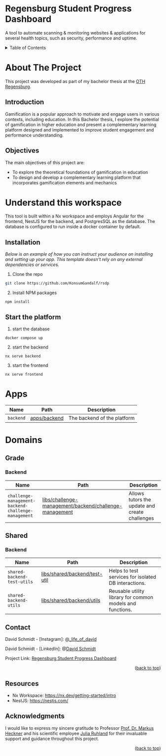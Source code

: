 # Regensburg Student Progress Dashboard

A tool to automate scanning & monitoring websites & applications for several health topics, such as security,
performance and uptime.

<!-- TABLE OF CONTENTS -->
<details>
  <summary>Table of Contents</summary>
  <ol>
    <li>
      <a href="#about-the-project">About The Project</a>
      <ul>
        <li><a href="#introduction">Introduction</a></li>
        <li><a href="#objectives">Objectives</a></li>
      </ul>
    </li>
    <li>
      <a href="#understand-this-workspace">Understand this workspace</a>
      <ul>
        <li><a href="#installation">Installation</a></li>
        <li><a href="#start-the-platform">Start the platform</a></li>
      </ul>
    </li>
    <li>
      <a href="#apps">Apps</a>
      <a href="#domains">Domains</a>
      <ul>
        <li>
            <a href="#grade">Grade</a>
            <ul>
                <li><a href="#backend">Backend</a></li>
            </ul>
        </li>
        <li>
            <a href="#Shared">Shared</a>
            <ul>
                <li><a href="#backend">Backend</a></li>
            </ul>
        </li>
      </ul>
    </li>
    <li><a href="#contact">Contact</a></li>
    <li><a href="#acknowledgments">Acknowledgments</a></li>
  </ol>
</details>

# About The Project

This project was developed as part of my bachelor thesis at the [OTH Regensburg](https://www.oth-regensburg.de/).

## Introduction

Gamification is a popular approach to motivate and engage users in various contexts,
including education. In this Bachelor thesis, I explore the potential of gamification in
higher education and present a complementary learning platform designed and implemented
to improve student engagement and performance understanding.

## Objectives

The main objectives of this project are:

-   To explore the theoretical foundations of gamification in education
-   To design and develop a complementary learning platform that incorporates gamification elements and mechanics

# Understand this workspace

This tool is built within a Nx workspace and employs Angular for the frontend,
NestJS for the backend, and PostgresSQL as the database.
The database is configured to run inside a docker container by default.

## Installation

_Below is an example of how you can instruct your audience on installing and
setting up your app. This template doesn't rely on any external dependencies or services._

1. Clone the repo

```sh
git clone https://github.com/KonsumGandalf/rsdp
```

2. Install NPM packages

```shell
npm install
```

## Start the platform

1. start the database

```shell
docker compose up
```

2. start the backend

```shell
nx serve backend
```

3. start the frontend

```shell
nx serve frontend
```

# Apps

| Name      | Path                         | Description                 |
| --------- | ---------------------------- | --------------------------- |
| `backend` | [apps/backend](apps/backend) | The backend of the platform |

# Domains

## Grade

### Backend

| Name                                                | Path                                                                                                             | Description                                    |
| --------------------------------------------------- | ---------------------------------------------------------------------------------------------------------------- | ---------------------------------------------- |
| `challenge-management-backend-challenge-management` | [libs/challenge-management/backend/challenge-management](libs/challenge-management/backend/challenge-management) | Allows tutors the update and create challenges |

## Shared

### Backend

| Name                        | Path                                                           | Description                                               |
| --------------------------- | -------------------------------------------------------------- | --------------------------------------------------------- |
| `shared-backend-test-utils` | [libs/shared/backend/test-util](libs/shared/backend/test-util) | Helps to test services for isolated DB interactions.      |
| `shared-backend-utils`      | [libs/shared/backend/utils](libs/shared/backend/utils)         | Reusable utility library for common models and functions. |

<!-- CONTACT -->

## Contact

David Schmidt - [Instagram]: @[\_life_of_david](https://www.instagram.com/_life_of_david/)

David Schmidt - [LinkedIn]: @[David Schmidt](https://www.linkedin.com/in/david-schmidt-09b69b1b6)

Project Link: [Regensburg Student Progress Dashboard](https://github.com/users/KonsumGandalf/projects/8)

<p align="right">(<a href="#top">back to top</a>)</p>

## Resources

-   Nx Workspace: https://nx.dev/getting-started/intro
-   NestJS: https://nestjs.com/

<!-- ACKNOWLEDGMENTS -->

## Acknowledgments

I would like to express my sincere gratitude to
Professor [Prof. Dr. Markus Heckner](https://www.linkedin.com/in/mheckner) and his scientific
employee [Julia Ruhland](https://www.xing.com/profile/Julia_Ruhland6) for
their invaluable support and guidance throughout this project.

<p align="right">(<a href="#top">back to top</a>)</p>
